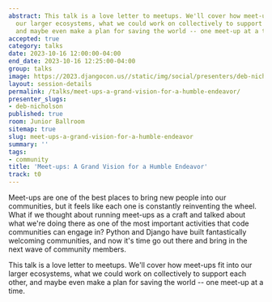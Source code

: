 ```yaml
---
abstract: This talk is a love letter to meetups. We'll cover how meet-ups fit into
  our larger ecosystems, what we could work on collectively to support each other,
  and maybe even make a plan for saving the world -- one meet-up at a time.
accepted: true
category: talks
date: 2023-10-16 12:00:00-04:00
end_date: 2023-10-16 12:25:00-04:00
group: talks
image: https://2023.djangocon.us//static/img/social/presenters/deb-nicholson.png
layout: session-details
permalink: /talks/meet-ups-a-grand-vision-for-a-humble-endeavor/
presenter_slugs:
- deb-nicholson
published: true
room: Junior Ballroom
sitemap: true
slug: meet-ups-a-grand-vision-for-a-humble-endeavor
summary: ''
tags:
- community
title: 'Meet-ups: A Grand Vision for a Humble Endeavor'
track: t0
---
```


Meet-ups are one of the best places to bring new people into our communities, but it feels like each one is constantly reinventing the wheel. What if we thought about running meet-ups as a craft and talked about what we're doing there as one of the most important activities that code communities can engage in? Python and Django have built fantastically welcoming communities, and now it's time go out there and bring in the next wave of community members.  

This talk is a love letter to meetups. We'll cover how meet-ups fit into our larger ecosystems, what we could work on collectively to support each other, and maybe even make a plan for saving the world -- one meet-up at a time.
